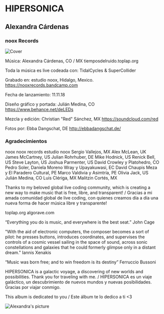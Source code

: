 # HIPERSONICA
## Alexandra Cárdenas
### noox Records

![Cover](https://github.com/tiemposdelruido/HIPERSONICA-prensa/blob/master/AlexandraCardenas-2.jpg)

Música:
Alexandra Cárdenas, CO / MX
tiemposdelruido.toplap.org

Toda la música es live codeada con: TidalCycles & SuperCollider

Grabado en: estudio noox, Hidalgo, Mexico.
https://nooxrecords.bandcamp.com

Fecha de lanzamiento: 11.11.18

Diseño gráfico y portada:
Julián Medina, CO
https://www.behance.net/deLEDs

Mezcla y edición:
Christian "Red" Sánchez, MX
https://soundcloud.com/red

Fotos por: 
Ebba Dangschat, DE
http://ebbadangschat.de/

### Agradecimientos

noox
noox records
estudio noox
Sergio Vallejos, MX
Alex McLean, UK
James McCartney, US
Julian Rohrhuber, DE
Mike Hodnick, US
Renick Bell, US
Steve Layton, US
Joshua Parmenter, US
David Crowley y Platohedro, CO
Pedro Soler, Daniela Moreno Wray y Upayakuwasi, EC
David Chaupis Meza y El Paradero Cultural, PE
Marco Valdivia y Asimtría, PE
Olivia Jack, US
Julián Medina, CO
Luis Clériga, MX
Malitzin Cortés, MX

Thanks to my beloved global live coding community, which is creating a new way to make music that is free, libre, and transparent! / Gracias a mi amada comunidad global de live coding, con quienes creamos día a día una nueva forma de hacer música libre y transparente! 

toplap.org
algorave.com

“Everything you do is music, and everywhere is the best seat.” John Cage 

"With the aid of electronic computers, the composer becomes a sort of pilot: he presses buttons, introduces coordinates, and supervises the controls of a cosmic vessel sailing in the space of sound, across sonic constellations and galaxies that he could formerly glimpse only in a distant dream." Iannis Xenakis

“Music was born free; and to win freedom is its destiny” Ferruccio Bussoni


HIPERSONICA is a galactic voyage, a discovering of new worlds and possibilities. Thank you for traveling with me. / HIPERSONICA es un viaje galáctico, un descubrimiento de nuevos mundos y nuevas posibilidades. Gracias por viajar conmigo.

This album is dedicated to you / Este álbum te lo dedico a ti <3

![Alexandra's picture](https://github.com/tiemposdelruido/HIPERSONICA-prensa/blob/master/AlexandraCardenas-2.jpg)

								
								
								
								
								

